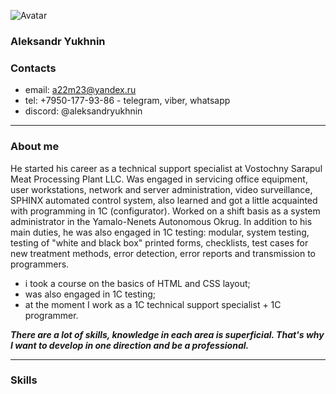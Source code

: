 ![Avatar](https://aleksandryukhnin.github.io/images/avatar.png)

### Aleksandr Yukhnin

### Contacts
* email: a22m23@yandex.ru
* tel: +7950-177-93-86 - telegram, viber, whatsapp
* discord: @aleksandryukhnin

---
### About me
He started his career as a technical support specialist at Vostochny Sarapul Meat Processing Plant LLC. 
Was engaged in servicing office equipment, user workstations, network and server administration, video surveillance, SPHINX automated control system,
also learned and got a little acquainted with programming in 1C (configurator). Worked on a shift basis as a system administrator in the Yamalo-Nenets Autonomous Okrug.
In addition to his main duties, he was also engaged in 1C testing: modular, system testing, testing of "white and black box" printed forms, checklists, test cases for new treatment methods, error detection, error reports and transmission to programmers. 
* i took a course on the basics of HTML and CSS layout;
* was also engaged in 1C testing;
* at the moment I work as a 1C technical support specialist + 1C programmer.


***There are a lot of skills, knowledge in each area is superficial. That's why I want to develop in one direction and be a professional.***

---
### Skills
